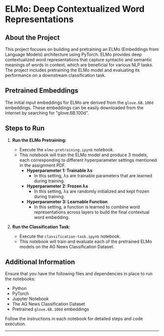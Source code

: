 # ELMo: Deep Contextualized Word Representations

## About the Project
This project focuses on building and pretraining an ELMo (Embeddings from Language Models) architecture using PyTorch. ELMo provides deep contextualized word representations that capture syntactic and semantic meanings of words in context, which are beneficial for various NLP tasks. The project includes pretraining the ELMo model and evaluating its performance on a downstream classification task.

## Pretrained Embeddings
The initial input embeddings for ELMo are derived from the `glove.6B.100d` embeddings. These embeddings can be easily downloaded from the internet by searching for "glove.6B.100d".

## Steps to Run

1. **Run the ELMo Pretraining:**
    - Execute the `elmo-pretraining.ipynb` notebook.
    - This notebook will train the ELMo model and produce 3 models, each corresponding to different hyperparameter settings mentioned in the assignment PDF.
        - **Hyperparameter 1: Trainable λs**
            - In this setting, λs are trainable parameters that are learned during training.
        - **Hyperparameter 2: Frozen λs**
            - In this setting, λs are randomly initialized and kept frozen during training.
        - **Hyperparameter 3: Learnable Function**
            - In this setting, a function is learned to combine word representations across layers to build the final contextual word embedding.

2. **Run the Classification Task:**
    - Execute the `classification-task.ipynb` notebook.
    - This notebook will train and evaluate each of the pretrained ELMo models on the AG News Classification Dataset.

## Additional Information
Ensure that you have the following files and dependencies in place to run the notebooks:
- Python
- PyTorch
- Jupyter Notebook
- The AG News Classification Dataset
- Pretrained `glove.6B.100d` embeddings

Follow the instructions in each notebook for detailed steps and code execution.

---
